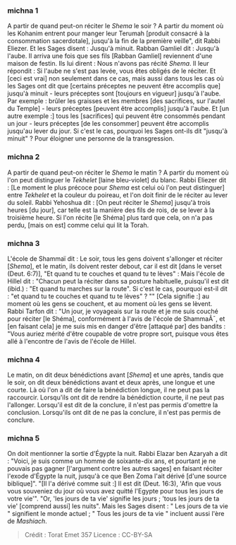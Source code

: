 
### michna 1
A partir de quand peut-on réciter le _Shema_ le soir ? A partir du moment où les Kohanim entrent pour manger leur Terumah [produit consacré à la consommation sacerdotale], jusqu'à la fin de la première veille", dit Rabbi Eliezer. Et les Sages disent : Jusqu'à minuit. Rabban Gamliel dit : Jusqu'à l'aube.  Il arriva une fois que ses fils [Rabban Gamliel] reviennent d'une maison de festin. Ils lui dirent : Nous n'avons pas récité _Shema_. Il leur répondit : Si l'aube ne s'est pas levée, vous êtes obligés de le réciter.  Et [ceci est vrai] non seulement dans ce cas, mais aussi dans tous les cas où les Sages ont dit que [certains préceptes ne peuvent être accomplis que] jusqu'à minuit - leurs préceptes sont [toujours en vigueur] jusqu'à l'aube. Par exemple : brûler les graisses et les membres [des sacrifices, sur l'autel du Temple] - leurs préceptes [peuvent être accomplis] jusqu'à l'aube. Et [un autre exemple :] tous les [sacrifices] qui peuvent être consommés pendant un jour - leurs préceptes [de les consommer] peuvent être accomplis jusqu'au lever du jour.  Si c'est le cas, pourquoi les Sages ont-ils dit "jusqu'à minuit" ? Pour éloigner une personne de la transgression.

### michna 2
A partir de quand peut-on réciter le _Shema_ le matin ? A partir du moment où l'on peut distinguer le _Tekhelet_ [laine bleu-violet] du blanc. Rabbi Eliezer dit : [Le moment le plus précoce pour _Shema_ est celui où l'on peut distinguer] entre _Tekhelet_ et la couleur du poireau, et l'on doit finir de le réciter au lever du soleil. Rabbi Yehoshua dit : [On peut réciter le _Shema_] jusqu'à trois heures [du jour], car telle est la manière des fils de rois, de se lever à la troisième heure. Si l'on récite [le Shéma] plus tard que cela, on n'a pas perdu, [mais on est] comme celui qui lit la Torah.

### michna 3
L'école de Shammaï dit : Le soir, tous les gens doivent s'allonger et réciter [_Shema_], et le matin, ils doivent rester debout, car il est dit [dans le verset (Deut. 6:7)], "Et quand tu te couches et quand tu te lèves" : Mais l'école de Hillel dit : "Chacun peut la réciter dans sa posture habituelle, puisqu'il est dit (ibid.) : "Et quand tu marches sur la route". Si c'est le cas, pourquoi est-il dit : "et quand tu te couches et quand tu te lèves" ? "" [Cela signifie :] au moment où les gens se couchent, et au moment où les gens se lèvent. Rabbi Tarfon dit : "Un jour, je voyageais sur la route et je me suis couché pour réciter [le Shéma], conformément à l'avis de l'école de ShammaÃ¯, et [en faisant cela] je me suis mis en danger d'être [attaqué par] des bandits : "Vous auriez mérité d'être coupable de votre propre sort, puisque vous êtes allé à l'encontre de l'avis de l'école de Hillel.

### michna 4
Le matin, on dit deux bénédictions avant [_Shema_] et une après, tandis que le soir, on dit deux bénédictions avant et deux après, une longue et une courte.  Là où l'on a dit de faire la bénédiction longue, il ne peut pas la raccourcir. Lorsqu'ils ont dit de rendre la bénédiction courte, il ne peut pas l'allonger.  Lorsqu'il est dit de la conclure, il n'est pas permis d'omettre la conclusion. Lorsqu'ils ont dit de ne pas la conclure, il n'est pas permis de conclure.

### michna 5
On doit mentionner la sortie d'Égypte la nuit. Rabbi Elazar ben Azaryah a dit : "Voici, je suis comme un homme de soixante-dix ans, et pourtant je ne pouvais pas gagner [l'argument contre les autres sages] en faisant réciter l'exode d'Égypte la nuit, jusqu'à ce que Ben Zoma l'ait dérivé [d'une source biblique]". "[Il l'a dérivé comme suit :] Il est dit (Deut. 16:3), 'Afin que vous vous souveniez du jour où vous avez quitté l'Egypte pour tous les jours de votre vie'". "Or, 'les jours de ta vie' signifie les jours ; 'tous les jours de ta vie' [comprend aussi] les nuits". Mais les Sages disent : " Les jours de ta vie " signifient le monde actuel ; " Tous les jours de ta vie " incluent aussi l'ère de _Mashiach_.

>Crédit : Torat Emet 357
>Licence : CC-BY-SA 